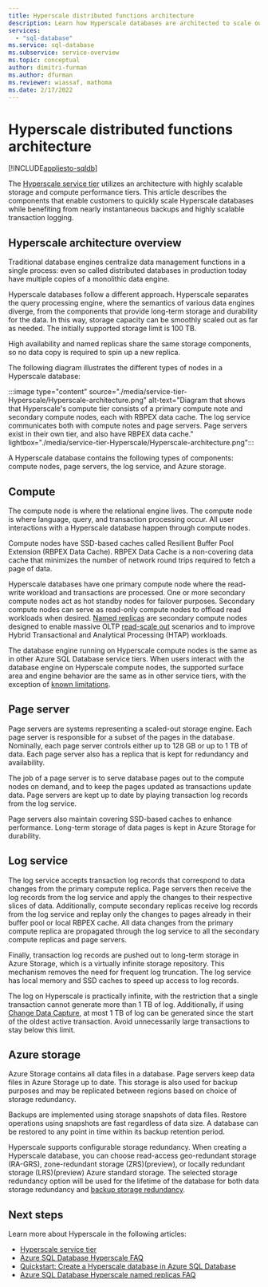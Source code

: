 ```yaml
---
title: Hyperscale distributed functions architecture
description: Learn how Hyperscale databases are architected to scale out storage and compute resources for Azure SQL Database.
services:
  - "sql-database"
ms.service: sql-database
ms.subservice: service-overview
ms.topic: conceptual
author: dimitri-furman
ms.author: dfurman
ms.reviewer: wiassaf, mathoma
ms.date: 2/17/2022
---
```


# Hyperscale distributed functions architecture

[!INCLUDE[appliesto-sqldb](../includes/appliesto-sqldb.md)]

The [Hyperscale service tier](service-tier-hyperscale.md) utilizes an architecture with highly scalable storage and compute performance tiers. This article describes the components that enable customers to quickly scale Hyperscale databases while benefiting from nearly instantaneous backups and highly scalable transaction logging.

## Hyperscale architecture overview

Traditional database engines centralize data management functions in a single process: even so called distributed databases in production today have multiple copies of a monolithic data engine.

Hyperscale databases follow a different approach. Hyperscale separates the query processing engine, where the semantics of various data engines diverge, from the components that provide long-term storage and durability for the data. In this way, storage capacity can be smoothly scaled out as far as needed. The initially supported storage limit is 100 TB.

High availability and named replicas share the same storage components, so no data copy is required to spin up a new replica.

The following diagram illustrates the different types of nodes in a Hyperscale database:

:::image type="content" source="./media/service-tier-Hyperscale/Hyperscale-architecture.png" alt-text="Diagram that shows that Hyperscale's compute tier consists of a primary compute note and secondary compute nodes, each with RBPEX data cache. The log service communicates both with compute notes and page servers. Page servers exist in their own tier, and also have RBPEX data cache." lightbox="./media/service-tier-Hyperscale/Hyperscale-architecture.png":::

A Hyperscale database contains the following types of components: compute nodes, page servers, the log service, and Azure storage.

## Compute

The compute node is where the relational engine lives. The compute node is where language, query, and transaction processing occur. All user interactions with a Hyperscale database happen through compute nodes.

Compute nodes have SSD-based caches called Resilient Buffer Pool Extension (RBPEX Data Cache). RBPEX Data Cache is a non-covering data cache that minimizes the number of network round trips required to fetch a page of data.

Hyperscale databases have one primary compute node where the read-write workload and transactions are processed. One or more secondary compute nodes act as hot standby nodes for failover purposes. Secondary compute nodes can serve as read-only compute nodes to offload read workloads when desired. [Named replicas](service-tier-hyperscale-replicas.md#named-replica) are secondary compute nodes designed to enable massive OLTP [read-scale out](read-scale-out.md) scenarios and to improve Hybrid Transactional and Analytical Processing (HTAP) workloads.

The database engine running on Hyperscale compute nodes is the same as in other Azure SQL Database service tiers. When users interact with the database engine on Hyperscale compute nodes, the supported surface area and engine behavior are the same as in other service tiers, with the exception of [known limitations](service-tier-hyperscale.md#known-limitations).

## Page server

Page servers are systems representing a scaled-out storage engine. Each page server is responsible for a subset of the pages in the database. Nominally, each page server controls either up to 128 GB or up to 1 TB of data. Each page server also has a replica that is kept for redundancy and availability.

The job of a page server is to serve database pages out to the compute nodes on demand, and to keep the pages updated as transactions update data. Page servers are kept up to date by playing transaction log records from the log service. 

Page servers also maintain covering SSD-based caches to enhance performance. Long-term storage of data pages is kept in Azure Storage for durability.

## Log service

The log service accepts transaction log records that correspond to data changes from the primary compute replica. Page servers then receive the log records from the log service and apply the changes to their respective slices of data. Additionally, compute secondary replicas receive log records from the log service and replay only the changes to pages already in their buffer pool or local RBPEX cache. All data changes from the primary compute replica are propagated through the log service to all the secondary compute replicas and page servers.

Finally, transaction log records are pushed out to long-term storage in Azure Storage, which is a virtually infinite storage repository. This mechanism removes the need for frequent log truncation. The log service has local memory and SSD caches to speed up access to log records.

The log on Hyperscale is practically infinite, with the restriction that a single transaction cannot generate more than 1 TB of log. Additionally, if using [Change Data Capture](/sql/relational-databases/track-changes/about-change-data-capture-sql-server), at most 1 TB of log can be generated since the start of the oldest active transaction. Avoid unnecessarily large transactions to stay below this limit.

## Azure storage

Azure Storage contains all data files in a database. Page servers keep data files in Azure Storage up to date. This storage is also used for backup purposes and may be replicated between regions based on choice of storage redundancy.

Backups are implemented using storage snapshots of data files. Restore operations using snapshots are fast regardless of data size. A database can be restored to any point in time within its backup retention period.

Hyperscale supports configurable storage redundancy. When creating a Hyperscale database, you can choose read-access geo-redundant storage (RA-GRS), zone-redundant storage (ZRS)(preview), or locally redundant storage (LRS)(preview) Azure standard storage. The selected storage redundancy option will be used for the lifetime of the database for both data storage redundancy and [backup storage redundancy](automated-backups-overview.md#backup-storage-redundancy).

## Next steps

Learn more about Hyperscale in the following articles:

- [Hyperscale service tier](service-tier-hyperscale.md)
- [Azure SQL Database Hyperscale FAQ](service-tier-hyperscale-frequently-asked-questions-faq.yml)
- [Quickstart: Create a Hyperscale database in Azure SQL Database](hyperscale-database-create-quickstart.md)
- [Azure SQL Database Hyperscale named replicas FAQ](service-tier-hyperscale-named-replicas-faq.yml)
